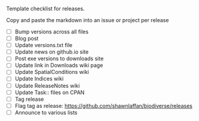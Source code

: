 Template checklist for releases.  

Copy and paste the markdown into an issue or project per release

- [ ] Bump versions across all files
- [ ] Blog post
- [ ] Update versions.txt file
- [ ] Update news on github.io site
- [ ] Post exe versions to downloads site
- [ ] Update link in Downloads wiki page
- [ ] Update SpatialConditions wiki
- [ ] Update Indices wiki
- [ ] Update ReleaseNotes wiki
- [ ] Update Task:: files on CPAN
- [ ] Tag release
- [ ] Flag tag as release: https://github.com/shawnlaffan/biodiverse/releases
- [ ] Announce to various lists
